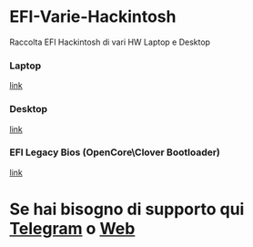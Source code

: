 # EFI-Varie-Hackintosh
Raccolta EFI Hackintosh di vari HW Laptop e Desktop

### Laptop

[link](https://github.com/Baio1977/EFI-Varie-Hackintosh/tree/main/EFI%20Laptop%20)

### Desktop

[link](https://github.com/Baio1977/EFI-Varie-Hackintosh/tree/main/EFI%20Desktop) 

### EFI Legacy Bios (OpenCore\Clover Bootloader)

[link](https://github.com/Baio1977/EFI-Varie-Hackintosh/tree/main/EFI%20Legacy%20Bios)   

# Se hai bisogno di supporto qui [Telegram](https://t.me/HackintoshLife_it) o [Web](https://www.hackintoshlife.it/)
